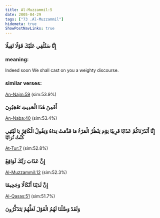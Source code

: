 ```yaml
---
title: Al-Muzzammil:5
date: 2005-04-29
tags: ["73 .Al-Muzzammil"]
hidemeta: true 
ShowPostNavLinks: true 
---
```

### إِنَّا سَنُلْقِي عَلَيْكَ قَوْلًا ثَقِيلًا
### meaning: 
Indeed soon We shall cast on you a weighty discourse.
### similar verses: 

[An-Najm:59](/53/59) (sim:53.9%)

### أَفَمِنْ هَٰذَا الْحَدِيثِ تَعْجَبُونَ

[An-Naba:40](/78/40) (sim:53.4%)

### إِنَّا أَنْذَرْنَاكُمْ عَذَابًا قَرِيبًا يَوْمَ يَنْظُرُ الْمَرْءُ مَا قَدَّمَتْ يَدَاهُ وَيَقُولُ الْكَافِرُ يَا لَيْتَنِي كُنْتُ تُرَابًا

[At-Tur:7](/52/7) (sim:52.8%)

### إِنَّ عَذَابَ رَبِّكَ لَوَاقِعٌ

[Al-Muzzammil:12](/73/12) (sim:52.3%)

### إِنَّ لَدَيْنَا أَنْكَالًا وَجَحِيمًا

[Al-Qasas:51](/28/51) (sim:51.7%)

### وَلَقَدْ وَصَّلْنَا لَهُمُ الْقَوْلَ لَعَلَّهُمْ يَتَذَكَّرُونَ
